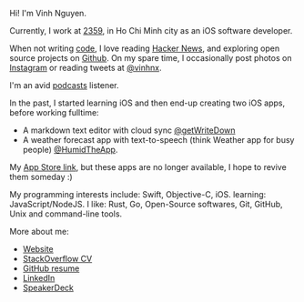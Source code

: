 Hi! I'm Vinh Nguyen.

Currently, I work at [2359](http://2359media.com/), in Ho Chi Minh city as an iOS software developer.

When not writing [code](https://github.com/vinhnx), I love reading [Hacker News](https://news.ycombinator.com/user?id=vinhnx), and exploring open source projects on [Github](https://github.com/vinhnx). On my spare time, I occasionally post photos on [Instagram](https://instagram.com/vinhnx) or reading tweets at [@vinhnx](https://twitter.com/@vinhnx).

I'm an avid [podcasts](https://vinhnx.github.io/podcasts/) listener.

In the past, I started learning iOS and then end-up creating two iOS apps, before working fulltime:
+ A markdown text editor with cloud sync [@getWriteDown](https://twitter.com/getWriteDown)
+ A weather forecast app with text-to-speech (think Weather app for busy people) [@HumidTheApp](https://twitter.com/HumidTheApp). 

My [App Store link](http://itunes.com/nguyenvinh), but these apps are no longer available, I hope to revive them someday :)

My programming interests include: Swift, Objective-C, iOS. learning: JavaScript/NodeJS. I like: Rust, Go, Open-Source softwares, Git, GitHub, Unix and command-line tools.

More about me:
+ [Website](https://vinhnx.github.io)
+ [StackOverflow CV](https://stackoverflow.com/cv/vinh)
+ [GitHub resume](http://resume.github.io/?vinhnx)
+ [LinkedIn](https://www.linkedin.com/in/vinhnx)
+ [SpeakerDeck](https://speakerdeck.com/vinhnx/)
